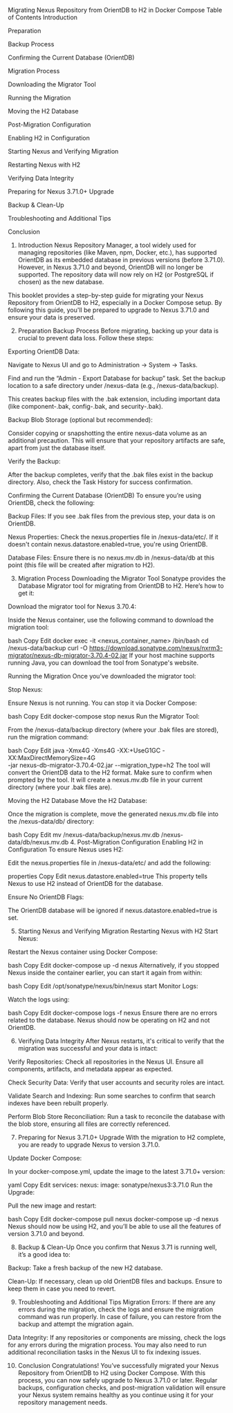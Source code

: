 Migrating Nexus Repository from OrientDB to H2 in Docker Compose
Table of Contents
Introduction

Preparation

Backup Process

Confirming the Current Database (OrientDB)

Migration Process

Downloading the Migrator Tool

Running the Migration

Moving the H2 Database

Post-Migration Configuration

Enabling H2 in Configuration

Starting Nexus and Verifying Migration

Restarting Nexus with H2

Verifying Data Integrity

Preparing for Nexus 3.71.0+ Upgrade

Backup & Clean-Up

Troubleshooting and Additional Tips

Conclusion

1. Introduction
Nexus Repository Manager, a tool widely used for managing repositories (like Maven, npm, Docker, etc.), has supported OrientDB as its embedded database in previous versions (before 3.71.0). However, in Nexus 3.71.0 and beyond, OrientDB will no longer be supported. The repository data will now rely on H2 (or PostgreSQL if chosen) as the new database.

This booklet provides a step-by-step guide for migrating your Nexus Repository from OrientDB to H2, especially in a Docker Compose setup. By following this guide, you'll be prepared to upgrade to Nexus 3.71.0 and ensure your data is preserved.

2. Preparation
Backup Process
Before migrating, backing up your data is crucial to prevent data loss. Follow these steps:

Exporting OrientDB Data:

Navigate to Nexus UI and go to Administration → System → Tasks.

Find and run the “Admin - Export Database for backup” task. Set the backup location to a safe directory under /nexus-data (e.g., /nexus-data/backup).

This creates backup files with the .bak extension, including important data (like component-<timestamp>.bak, config-<timestamp>.bak, and security-<timestamp>.bak).

Backup Blob Storage (optional but recommended):

Consider copying or snapshotting the entire nexus-data volume as an additional precaution. This will ensure that your repository artifacts are safe, apart from just the database itself.

Verify the Backup:

After the backup completes, verify that the .bak files exist in the backup directory. Also, check the Task History for success confirmation.

Confirming the Current Database (OrientDB)
To ensure you’re using OrientDB, check the following:

Backup Files: If you see .bak files from the previous step, your data is on OrientDB.

Nexus Properties: Check the nexus.properties file in /nexus-data/etc/. If it doesn't contain nexus.datastore.enabled=true, you're using OrientDB.

Database Files: Ensure there is no nexus.mv.db in /nexus-data/db at this point (this file will be created after migration to H2).

3. Migration Process
Downloading the Migrator Tool
Sonatype provides the Database Migrator tool for migrating from OrientDB to H2. Here’s how to get it:

Download the migrator tool for Nexus 3.70.4:

Inside the Nexus container, use the following command to download the migration tool:

bash
Copy
Edit
docker exec -it <nexus_container_name> /bin/bash
cd /nexus-data/backup
curl -O https://download.sonatype.com/nexus/nxrm3-migrator/nexus-db-migrator-3.70.4-02.jar
If your host machine supports running Java, you can download the tool from Sonatype's website.

Running the Migration
Once you’ve downloaded the migrator tool:

Stop Nexus:

Ensure Nexus is not running. You can stop it via Docker Compose:

bash
Copy
Edit
docker-compose stop nexus
Run the Migrator Tool:

From the /nexus-data/backup directory (where your .bak files are stored), run the migration command:

bash
Copy
Edit
java -Xmx4G -Xms4G -XX:+UseG1GC -XX:MaxDirectMemorySize=4G \
     -jar nexus-db-migrator-3.70.4-02.jar --migration_type=h2
The tool will convert the OrientDB data to the H2 format. Make sure to confirm when prompted by the tool. It will create a nexus.mv.db file in your current directory (where your .bak files are).

Moving the H2 Database
Move the H2 Database:

Once the migration is complete, move the generated nexus.mv.db file into the /nexus-data/db/ directory:

bash
Copy
Edit
mv /nexus-data/backup/nexus.mv.db /nexus-data/db/nexus.mv.db
4. Post-Migration Configuration
Enabling H2 in Configuration
To ensure Nexus uses H2:

Edit the nexus.properties file in /nexus-data/etc/ and add the following:

properties
Copy
Edit
nexus.datastore.enabled=true
This property tells Nexus to use H2 instead of OrientDB for the database.

Ensure No OrientDB Flags:

The OrientDB database will be ignored if nexus.datastore.enabled=true is set.

5. Starting Nexus and Verifying Migration
Restarting Nexus with H2
Start Nexus:

Restart the Nexus container using Docker Compose:

bash
Copy
Edit
docker-compose up -d nexus
Alternatively, if you stopped Nexus inside the container earlier, you can start it again from within:

bash
Copy
Edit
/opt/sonatype/nexus/bin/nexus start
Monitor Logs:

Watch the logs using:

bash
Copy
Edit
docker-compose logs -f nexus
Ensure there are no errors related to the database. Nexus should now be operating on H2 and not OrientDB.

6. Verifying Data Integrity
After Nexus restarts, it's critical to verify that the migration was successful and your data is intact:

Verify Repositories: Check all repositories in the Nexus UI. Ensure all components, artifacts, and metadata appear as expected.

Check Security Data: Verify that user accounts and security roles are intact.

Validate Search and Indexing: Run some searches to confirm that search indexes have been rebuilt properly.

Perform Blob Store Reconciliation: Run a task to reconcile the database with the blob store, ensuring all files are correctly referenced.

7. Preparing for Nexus 3.71.0+ Upgrade
With the migration to H2 complete, you are ready to upgrade Nexus to version 3.71.0.

Update Docker Compose:

In your docker-compose.yml, update the image to the latest 3.71.0+ version:

yaml
Copy
Edit
services:
  nexus:
    image: sonatype/nexus3:3.71.0
Run the Upgrade:

Pull the new image and restart:

bash
Copy
Edit
docker-compose pull nexus
docker-compose up -d nexus
Nexus should now be using H2, and you’ll be able to use all the features of version 3.71.0 and beyond.

8. Backup & Clean-Up
Once you confirm that Nexus 3.71 is running well, it’s a good idea to:

Backup: Take a fresh backup of the new H2 database.

Clean-Up: If necessary, clean up old OrientDB files and backups. Ensure to keep them in case you need to revert.

9. Troubleshooting and Additional Tips
Migration Errors: If there are any errors during the migration, check the logs and ensure the migration command was run properly. In case of failure, you can restore from the backup and attempt the migration again.

Data Integrity: If any repositories or components are missing, check the logs for any errors during the migration process. You may also need to run additional reconciliation tasks in the Nexus UI to fix indexing issues.

10. Conclusion
Congratulations! You’ve successfully migrated your Nexus Repository from OrientDB to H2 using Docker Compose. With this process, you can now safely upgrade to Nexus 3.71.0 or later. Regular backups, configuration checks, and post-migration validation will ensure your Nexus system remains healthy as you continue using it for your repository management needs.

